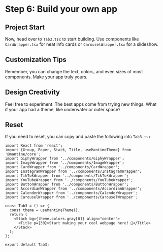 # Step 6: Build your own app
## Project Start
Now, head over to `Tab3.tsx` to start building. Use components like `CardWrapper.tsx` for neat info cards or `CarouselWrapper.tsx` for a slideshow.
## Customization Tips
Remember, you can change the text, colors, and even sizes of most components. Make your app truly yours.
## Design Creativity
Feel free to experiment. The best apps come from trying new things. What if your app had a theme, like underwater or outer space?

## Reset

If you need to reset, you can copy and paste the following into `Tab3.tsx`

```
import React from 'react';
import {Group, Paper, Stack, Title, useMantineTheme} from '@mantine/core';
import GiphyWrapper from '../components/GiphyWrapper';
import ImageWrapper from '../components/ImageWrapper';
import CardWrapper from '../components/CardWrapper';
import InstagramWrapper from '../components/InstagramWrapper';
import TikTokWrapper from '../components/TikTokWrapper';
import YouTubeWrapper from '../components/YouTubeWrapper';
import ButtonWrapper from '../components/ButtonWrapper';
import AccordianWrapper from '../components/AccordianWrapper';
import CalenderWrapper from '../components/CalenderWrapper';
import CarouselWrapper from '../components/CarouselWrapper';

const Tab3 = () => {
  const theme = useMantineTheme();
  return (
    <Stack bg={theme.colors.gray[0]} align="center">
      <Title p={30}>Start making your cool webpage here! 🚀️</Title>
    </Stack>
  );
};

export default Tab3;
```